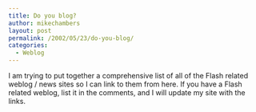 ```yaml
---
title: Do you blog?
author: mikechambers
layout: post
permalink: /2002/05/23/do-you-blog/
categories:
  - Weblog
---
```



I am trying to put together a comprehensive list of all of the Flash related weblog / news sites so I can link to them from here. If you have a Flash related weblog, list it in the comments, and I will update my site with the links.